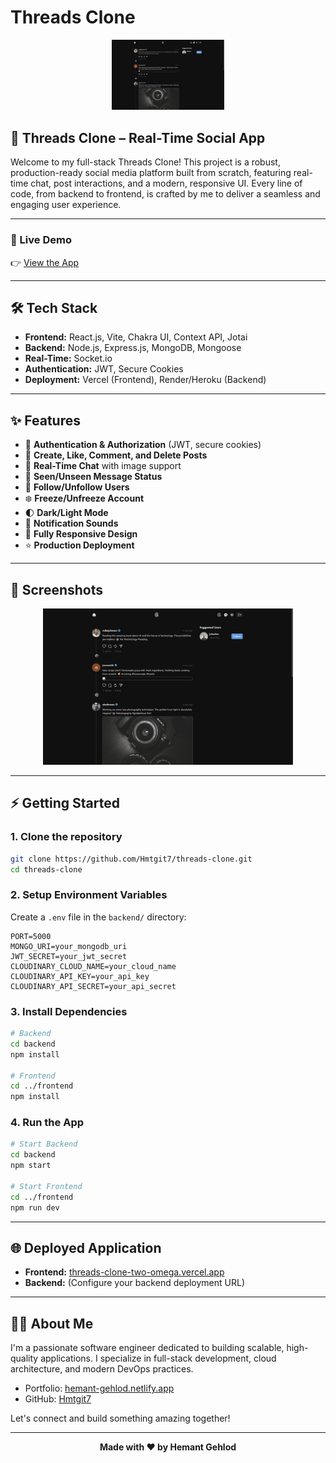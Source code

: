 # Threads Clone

<p align="center">
  <img src="frontend/public/thread.png" alt="Threads Clone Logo" width="180" />
</p>

## 🚀 Threads Clone – Real-Time Social App

Welcome to my full-stack Threads Clone! This project is a robust, production-ready social media platform built from scratch, featuring real-time chat, post interactions, and a modern, responsive UI. Every line of code, from backend to frontend, is crafted by me to deliver a seamless and engaging user experience.

---

### 🌟 Live Demo

👉 [View the App](https://threads-clone-two-omega.vercel.app/)

---

## 🛠️ Tech Stack

- **Frontend:** React.js, Vite, Chakra UI, Context API, Jotai
- **Backend:** Node.js, Express.js, MongoDB, Mongoose
- **Real-Time:** Socket.io
- **Authentication:** JWT, Secure Cookies
- **Deployment:** Vercel (Frontend), Render/Heroku (Backend)

---

## ✨ Features

- 🔐 **Authentication & Authorization** (JWT, secure cookies)
- 📝 **Create, Like, Comment, and Delete Posts**
- 💬 **Real-Time Chat** with image support
- 👀 **Seen/Unseen Message Status**
- 👥 **Follow/Unfollow Users**
- ❄️ **Freeze/Unfreeze Account**
- 🌓 **Dark/Light Mode**
- 🔔 **Notification Sounds**
- 📱 **Fully Responsive Design**
- ⭐ **Production Deployment**

---

## 📸 Screenshots

<p align="center">
  <img src="frontend/public/thread.png" alt="Threads App Screenshot" width="400" />
</p>

---

## ⚡ Getting Started

### 1. Clone the repository
```bash
git clone https://github.com/Hmtgit7/threads-clone.git
cd threads-clone
```

### 2. Setup Environment Variables
Create a `.env` file in the `backend/` directory:
```
PORT=5000
MONGO_URI=your_mongodb_uri
JWT_SECRET=your_jwt_secret
CLOUDINARY_CLOUD_NAME=your_cloud_name
CLOUDINARY_API_KEY=your_api_key
CLOUDINARY_API_SECRET=your_api_secret
```

### 3. Install Dependencies
```bash
# Backend
cd backend
npm install

# Frontend
cd ../frontend
npm install
```

### 4. Run the App
```bash
# Start Backend
cd backend
npm start

# Start Frontend
cd ../frontend
npm run dev
```

---

## 🌐 Deployed Application
- **Frontend:** [threads-clone-two-omega.vercel.app](https://threads-clone-two-omega.vercel.app/)
- **Backend:** (Configure your backend deployment URL)

---

## 👨‍💻 About Me

I'm a passionate software engineer dedicated to building scalable, high-quality applications. I specialize in full-stack development, cloud architecture, and modern DevOps practices.

- Portfolio: [hemant-gehlod.netlify.app](https://hemant-gehlod.netlify.app/)
- GitHub: [Hmtgit7](https://github.com/Hmtgit7)

Let's connect and build something amazing together!

---

<p align="center">
  <b>Made with ❤️ by Hemant Gehlod</b>
</p>

